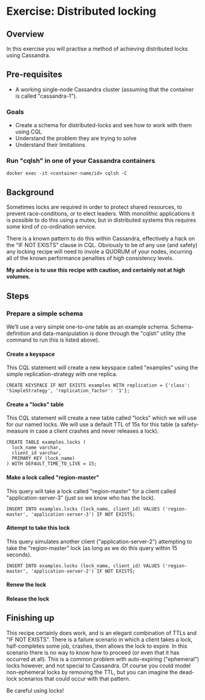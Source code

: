 ﻿Exercise: Distributed locking
=============================


Overview
--------
In this exercise you will practise a method of achieving distributed locks using Cassandra.


Pre-requisites
--------------
* A working single-node Cassandra cluster (assuming that the container is called "cassandra-1").

### Goals
* Create a schema for distributed-locks and see how to work with them using CQL
* Understand the problem they are trying to solve
* Understand their limitations


### Run "cqlsh" in one of your Cassandra containers
```
docker exec -it <container-name/id> cqlsh -C
```


Background
----------

Sometimes locks are required in order to protect shared resources, to prevent race-conditions, or to elect leaders. With monolithic applications it is possible to do this using a mutex, but in distributed systems this requires some kind of co-ordination service.

There is a known pattern to do this within Cassandra, effectively a hack on the "IF NOT EXISTS" clause in CQL. Obviously to be of any use (and safety) any locking recipe will need to invole a QUORUM of your nodes, incurring all of the known performance penalties of high consistency levels.

__My advice is to use this recipe with caution, and certainly not at high volumes.__


Steps
-----


### Prepare a simple schema
We’ll use a very simple one-to-one table as an example schema. Schema-definition and data-manipulation is done through the "cqlsh" utility (the command to run this is listed above).


#### Create a keyspace
This CQL statement will create a new keyspace called "examples" using the simple replication-strategy with one replica.
```
CREATE KEYSPACE IF NOT EXISTS examples WITH replication = {'class': 'SimpleStrategy', 'replication_factor': '1'};
```

#### Create a "locks" table
This CQL statement will create a new table called "locks" which we will use for our named locks. We will use a default TTL of 15s for this table (a safety-measure in case a client crashes and never releases a lock).
```
CREATE TABLE examples.locks (
  lock_name varchar,
  client_id varchar,
  PRIMARY KEY (lock_name)
) WITH DEFAULT_TIME_TO_LIVE = 15;
```

#### Make a lock called "region-master"
This query will take a lock called "region-master" for a client called "application-server-3" (just so we know who has the lock).
```
INSERT INTO examples.locks (lock_name, client_id) VALUES ('region-master', 'application-server-3') IF NOT EXISTS;
```

#### Attempt to take this lock
This query simulates another client ("application-server-2") attempting to take the "region-master" lock (as long as we do this query within 15 seconds).
```
INSERT INTO examples.locks (lock_name, client_id) VALUES ('region-master', 'application-server-2') IF NOT EXISTS;
```

#### Renew the lock

#### Release the lock


Finishing up
------------
This recipe certainly does work, and is an elegant combination of TTLs and "IF NOT EXISTS". There is a failure scenario in which a client takes a lock, half-completes some job, crashes, then allows the lock to expire. In this scenario there is no way to know how to proceed (or even that it has occurred at all). This is a common problem with auto-expiring ("ephemeral") locks however, and not special to Cassandra. Of course you could model non-ephemeral locks by removing the TTL, but you can imagine the dead-lock scenarios that could occur with that pattern.

Be careful using locks!
